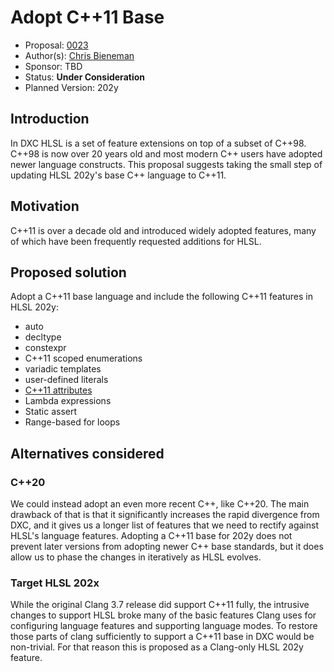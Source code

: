 <!-- {% raw %} -->

# Adopt C++11 Base

* Proposal: [0023](0023-cxx11-base.md)
* Author(s): [Chris Bieneman](https://github.com/llvm-beanz)
* Sponsor: TBD
* Status: **Under Consideration**
* Planned Version: 202y

## Introduction

In DXC HLSL is a set of feature extensions on top of a subset of C++98. C++98
is now over 20 years old and most modern C++ users have adopted newer language
constructs. This proposal suggests taking the small step of updating HLSL 202y's
base C++ language to C++11.

## Motivation

C++11 is over a decade old and introduced widely adopted features, many of which
have been frequently requested additions for HLSL.

## Proposed solution

Adopt a C++11 base language and include the following C++11 features in HLSL 202y:
* auto
* decltype
* constexpr
* C++11 scoped enumerations
* variadic templates
* user-defined literals
* [C++11 attributes](/proposals/0002-cxx-attributes.md)
* Lambda expressions
* Static assert
* Range-based for loops

## Alternatives considered

### C++20

We could instead adopt an even more recent C++, like C++20. The main drawback of
that is that it significantly increases the rapid divergence from DXC, and it
gives us a longer list of features that we need to rectify against HLSL's
language features. Adopting a C++11 base for 202y does not prevent later
versions from adopting newer C++ base standards, but it does allow us to phase
the changes in iteratively as HLSL evolves.

### Target HLSL 202x

While the original Clang 3.7 release did support C++11 fully, the intrusive
changes to support HLSL broke many of the basic features Clang uses for
configuring language features and supporting language modes. To restore those
parts of clang sufficiently to support a C++11 base in DXC would be non-trivial.
For that reason this is proposed as a Clang-only HLSL 202y feature.

<!-- {% endraw %} -->
